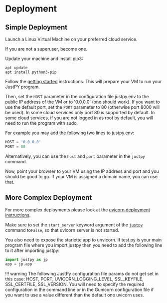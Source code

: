 # Deployment

## Simple Deployment

Launch a Linux Virtual Machine on your preferred cloud service.

If you are not a superuser, become one. 

Update your machine and install pip3:

```
apt update
apt install python3-pip
```


Follow the [getting started](/tutorial/getting_started) instructions. This will prepare your VM to run your JustPY program.

Then, set the `HOST` parameter in the configuration file justpy.env to the public IP address of the VM or to '0.0.0.0' (one should work). If you want to use the default port, set the `PORT` parameter to 80 (otherwise port 8000 will be used). In some cloud services only port 80 is supported by default. In some cloud services, if you are not logged in as root by default, you will need to run the program with sudo.

For example you may add the following two lines to justpy.env:
```python
HOST = '0.0.0.0'
PORT = 80
```

Alternatively, you can use the `host` and `port` parameter in the `justpy` command.

Now, point your browser to your VM using the IP address and port and you should be good to go. If your VM is assigned a domain name, you can use that. 


## More Complex Deployment

For more complex deployments please look at the [uvicorn deployment instructions](https://www.uvicorn.org/deployment/).

Make sure to set the `start_server` keyword argument of the [`justpy`](/reference/justpy) command to`False`, so that uvicorn server is not started.

You also need to expose the starlette app to unvicorn. If test.py is your main program file where you import justpy then you need to add the following line to it after importing justpy:
```python
import justpy as jp
app = jp.app
```

!!! warning
    The following JustPy configuration file params do not get set in this case: HOST, PORT, UVICORN_LOGGING_LEVEL, SSL_KEYFILE, SSL_CERTFILE, SSL_VERSION. You will need to specify the required configuration in the command line or in the Gunicorn configuration file if you want to use a value different than the default one uvicorn uses.
    
    



